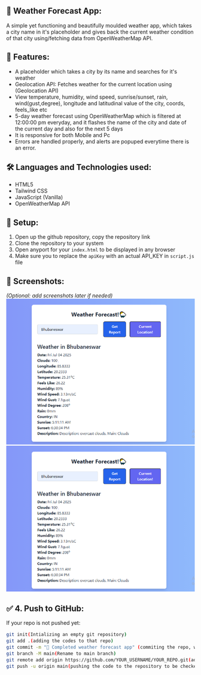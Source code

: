 ## 🌅 Weather Forecast App:
A simple yet functioning and beautifully moulded weather app, which takes a city name in it's placeholder and gives back the current weather condition of that city using/fetching data from OpenWeatherMap API.

## 📌 Features:

- A placeholder which takes a city by its name and searches for it's weather
- Geolocation API: Fetches weather for the current location using (Geolocation API)
- View temperature, humidity, wind speed, sunrise/sunset, rain, wind(gust,degree), longitude and latitudinal value of the city, coords, feels_like etc
- 5-day weather forecast using OpenWeatherMap which is filtered at 12:00:00 pm everyday, and it flashes the name of the city and date of the current day and also for the next 5 days
- It is responsive for both Mobile and Pc
- Errors are handled properly, and alerts are popuped everytime there is an error.

## 🛠️ Languages and Technologies used:

- HTML5  
- Tailwind CSS  
- JavaScript (Vanilla)  
- OpenWeatherMap API

## 🚀 Setup:
1. Open up the github repository, copy the repository link
2. Clone the repository to your system  
3. Open anyport for your `index.html` to be displayed in any browser  
4. Make sure you to replace the `apiKey` with an actual API_KEY in `script.js` file

## 📸 Screenshots:

*(Optional: add screenshots later if needed)*
![Weather Screenshot](Capture.PNG)
![5 days weather forecast screenshot](Capture.PNG)

## ✅ 4. Push to GitHub:

If your repo is not pushed yet:

```bash
git init(Intializing an empty git repository)
git add .(adding the codes to that repo)
git commit -m "🚀 Completed weather forecast app" (commiting the repo, with a message, suitable/used for version controlling)
git branch -M main(Rename to main branch)
git remote add origin https://github.com/YOUR_USERNAME/YOUR_REPO.git(adding the repo to your pc)
git push -u origin main(pushing the code to the repository to be checked by people in Github)